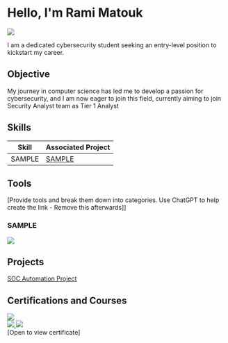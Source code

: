# Hello, I'm Rami Matouk
<a href="https://www.linkedin.com/in/ramimatouk"><img src="https://img.shields.io/badge/-LinkedIn-0072b1?&style=for-the-badge&logo=linkedin&logoColor=white" /></a>


I am a dedicated cybersecurity student seeking an entry-level position to kickstart my career.

## Objective

My journey in computer science has led me to develop a passion for cybersecurity, and I am now eager to join this field, currently aiming to join Security Analyst team as Tier 1 Analyst

## Skills

| Skill                                         | Associated Project         |
|-----------------------------------------------|----------------------------|
| SAMPLE         | <a href="https://github.com/Ramigiusz/Virtual-Security-Home-Lab">SAMPLE</a>|



## Tools
[Provide tools and break them down into categories. Use ChatGPT to help create the link - Remove this afterwards]]

### SAMPLE
<img src="https://img.shields.io/badge/-Flare%20VM-005571?style=for-the-badge&logo=windows&logoColor=white" />

## Projects
<a href="https://github.com/Ramigiusz/SOC-Automation-Project">SOC Automation Project </a>

## Certifications and Courses

<div>
<a href="" target="_blank">
    <img src="https://img.shields.io/badge/-Security%2B-FF0000?&style=for-the-badge&logo=CompTIA&logoColor=white" />
</a>
</div>
<div>
<a href="https://drive.google.com/file/d/1-5C9gu6-QMt2hlpQIFIPrdLjMR1OE1rM/view?usp=drive_link" target="_blank">
    <img src="https://img.shields.io/badge/-Google%20Cybersecurity%20Professional%20Course-4285F4?style=for-the-badge&logo=Google&logoColor=white" />
</a>
<a href="https://drive.google.com/file/d/11Bk43G1NSytDsGxesk5mCclaYJYUjEar/view?usp=drive_link" target="_blank">
    <img src="https://img.shields.io/badge/-SOC%20Level%201%20on%20TryHackMe-007ACC?style=for-the-badge&logo=TryHackMe&logoColor=white" />
</a>

</div>
[Open to view certificate]


